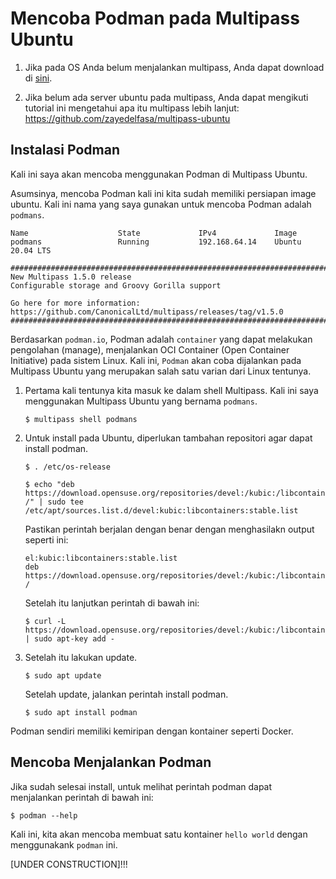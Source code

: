 # Mencoba Podman pada Multipass Ubuntu

1. Jika pada OS Anda belum menjalankan multipass, Anda dapat download di [sini](https://multipass.run/).

2. Jika belum ada server ubuntu pada multipass, Anda dapat mengikuti tutorial ini mengetahui apa itu multipass lebih lanjut:
https://github.com/zayedelfasa/multipass-ubuntu

## Instalasi Podman

Kali ini saya akan mencoba menggunakan Podman di Multipass Ubuntu. 

Asumsinya, mencoba Podman kali ini kita sudah memiliki persiapan image ubuntu. Kali ini nama yang saya gunakan untuk mencoba Podman adalah `podmans`.
```
Name                    State             IPv4             Image
podmans                 Running           192.168.64.14    Ubuntu 20.04 LTS

###########################################################################################
New Multipass 1.5.0 release
Configurable storage and Groovy Gorilla support

Go here for more information: https://github.com/CanonicalLtd/multipass/releases/tag/v1.5.0
###########################################################################################
```

Berdasarkan `podman.io`, Podman adalah `container` yang dapat melakukan pengolahan (manage), menjalankan OCI Container (Open Container Initiative) pada sistem Linux. Kali ini, `Podman` akan coba dijalankan pada Multipass Ubuntu yang merupakan salah satu varian dari Linux tentunya.

1. Pertama kali tentunya kita masuk ke dalam shell Multipass. Kali ini saya menggunakan Multipass Ubuntu yang bernama `podmans`.
   ```
   $ multipass shell podmans
   ```
2. Untuk install pada Ubuntu, diperlukan tambahan repositori agar dapat install podman.
   ```
   $ . /etc/os-release

   $ echo "deb https://download.opensuse.org/repositories/devel:/kubic:/libcontainers:/stable/xUbuntu_${VERSION_ID}/ /" | sudo tee /etc/apt/sources.list.d/devel:kubic:libcontainers:stable.list
   ```
   Pastikan perintah berjalan dengan benar dengan menghasilakn output seperti ini: 
   ```
   el:kubic:libcontainers:stable.list
   deb https://download.opensuse.org/repositories/devel:/kubic:/libcontainers:/stable/xUbuntu_20.04/ /
   ```
   Setelah itu lanjutkan perintah di bawah ini:
   ```
   $ curl -L https://download.opensuse.org/repositories/devel:/kubic:/libcontainers:/stable/xUbuntu_${VERSION_ID}/Release.key | sudo apt-key add -
   ```

3. Setelah itu lakukan update.
   ```
   $ sudo apt update
   ```
   Setelah update, jalankan perintah install podman.
   ```
   $ sudo apt install podman
   ```
Podman sendiri memiliki kemiripan dengan kontainer seperti Docker. 

## Mencoba Menjalankan Podman
Jika sudah selesai install, untuk melihat perintah podman dapat menjalankan perintah di bawah ini: 
```
$ podman --help
```

Kali ini, kita akan mencoba membuat satu kontainer `hello world` dengan menggunakank `podman` ini.

[UNDER CONSTRUCTION]!!!